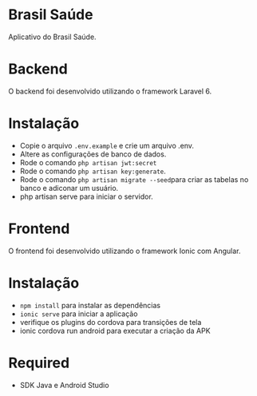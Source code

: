 # Brasil Saúde
Aplicativo do Brasil Saúde.

# Backend

O backend foi desenvolvido utilizando o framework Laravel 6.

# Instalação

- Copie o arquivo `.env.example` e crie um arquivo .env.
- Altere as configurações de banco de dados.
- Rode o comando `php artisan jwt:secret`
- Rode o comando `php artisan key:generate`.
- Rode o comando `php artisan migrate --seed`para criar as tabelas no banco e adiconar um usuário.
- php artisan serve para iniciar o servidor.

# Frontend

O frontend foi desenvolvido utilizando o framework Ionic com Angular.

# Instalação

- `npm install` para instalar as dependências
- `ionic serve` para iniciar a aplicação
- verifique os plugins do cordova para transições de tela
- ionic cordova run android para executar a criação da APK

# Required

- SDK Java e Android Studio
